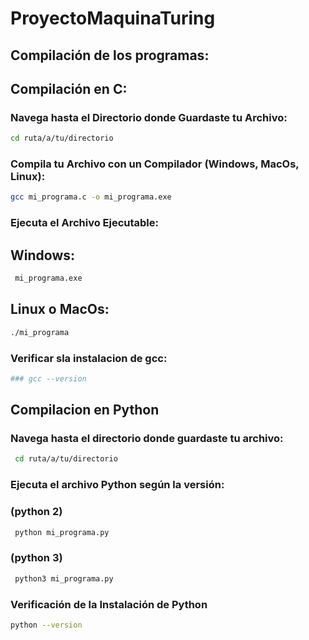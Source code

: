 # ProyectoMaquinaTuring

## Compilación de los programas:

## Compilación en C:

### Navega hasta el Directorio donde Guardaste tu Archivo:

```bash
cd ruta/a/tu/directorio
````
### Compila tu Archivo con un Compilador (Windows, MacOs, Linux):
```bash
gcc mi_programa.c -o mi_programa.exe
```
### Ejecuta el Archivo Ejecutable:

## Windows:
```bash
 mi_programa.exe
```
## Linux o MacOs: 

```bash
./mi_programa
```

### Verificar sla instalacion de gcc:
```bash
### gcc --version
```
## Compilacion en Python
### Navega hasta el directorio donde guardaste tu archivo:
```bash
 cd ruta/a/tu/directorio
```
### Ejecuta el archivo Python según la versión:

### (python 2)
```bash
 python mi_programa.py 
```
### (python 3)
```bash
 python3 mi_programa.py 
```

### Verificación de la Instalación de Python
```bash
python --version
```
